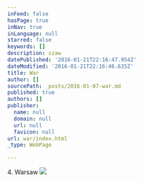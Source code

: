 ```yaml
---
inFeed: false
hasPage: true
inNav: true
inLanguage: null
starred: false
keywords: []
description: szaw
datePublished: '2016-01-21T22:16:47.954Z'
dateModified: '2016-01-21T22:16:46.635Z'
title: War
author: []
sourcePath: _posts/2016-01-07-war.md
published: true
authors: []
publisher:
  name: null
  domain: null
  url: null
  favicon: null
url: war/index.html
_type: WebPage

---
```

4\. Warsaw
![](https://the-grid-user-content.s3-us-west-2.amazonaws.com/598ba7d1-2e30-4a1b-98c1-27369d13935f.jpg)